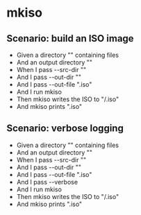 # mkiso

## Scenario: build an ISO image
* Given a directory "<src>" containing files
* And an output directory "<out>"
* When I pass --src-dir "<src>"
* And I pass --out-dir "<out>"
* And I pass --out-file "<name>.iso"
* And I run mkiso
* Then mkiso writes the ISO to "<out>/<name>.iso"
* And mkiso prints "<name>.iso"

## Scenario: verbose logging
* Given a directory "<src>" containing files
* And an output directory "<out>"
* When I pass --src-dir "<src>"
* And I pass --out-dir "<out>"
* And I pass --out-file "<name>.iso"
* And I pass --verbose
* And I run mkiso
* Then mkiso writes the ISO to "<out>/<name>.iso"
* And mkiso prints "<name>.iso"
